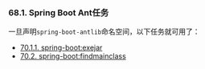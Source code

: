 ### 68.1. Spring Boot Ant任务

一旦声明`spring-boot-antlib`命名空间，以下任务就可用了：
- [70.1.1. spring-boot:exejar](https://docs.spring.io/spring-boot/docs/2.0.0.RELEASE/reference/htmlsingle/#spring-boot-ant-exejar)
- [70.2. spring-boot:findmainclass](https://docs.spring.io/spring-boot/docs/2.0.0.RELEASE/reference/htmlsingle/#spring-boot-ant-findmainclass)
